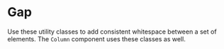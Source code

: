# Gap

Use these utility classes to add consistent whitespace between a set of elements.
The `Column` component uses these classes as well.
